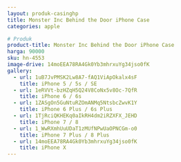 ```yaml
---
layout: produk-casinghp
title: Monster Inc Behind the Door iPhone Case
categories: apple

# Produk
product-title: Monster Inc Behind the Door iPhone Case
harga: 90000
sku: hn-4553
image-drive: 14moEEA78RA4Gk0Yb3mhrxuYg34jso0fK
gallery:
  - url: 1uB7JvPMSK2Lw8A7-fAQ1ViApOkalx4sF
    title: iPhone 5 / 5s / SE
  - url: 1eRVVt-bzHZqH5Q24V8CoNx5v8Oc-7QfR
    title: iPhone 6 / 6s
  - url: 1ZASgOn5GuNtuRZOmANMq5NtsbcZwvK1Y
    title: iPhone 6 Plus / 6s Plus
  - url: 1TjRciQKHEKq0aIkRH4dm2iRZXFX_JEHD
    title: iPhone 7 / 8
  - url: 1_WwRXmhUuUDaT1zMUfNPwUaOPNCGm-o0
    title: iPhone 7 Plus / 8 Plus
  - url: 14moEEA78RA4Gk0Yb3mhrxuYg34jso0fK
    title: iPhone X
---
```

